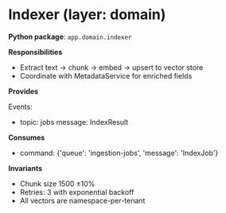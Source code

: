 # Indexer (layer: domain)

**Python package**: `app.domain.indexer`

**Responsibilities**

- Extract text → chunk → embed → upsert to vector store
- Coordinate with MetadataService for enriched fields

**Provides**

Events:
- topic: jobs message: IndexResult

**Consumes**

- command: {'queue': 'ingestion-jobs', 'message': 'IndexJob'}

**Invariants**

- Chunk size 1500 ±10%
- Retries: 3 with exponential backoff
- All vectors are namespace-per-tenant

